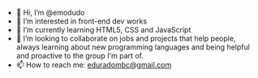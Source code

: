 - 👋 Hi, I’m @emodudo
- 👀 I’m interested in front-end dev works
- 🌱 I’m currently learning HTML5, CSS and JavaScript
- 💞️ I’m looking to collaborate on jobs and projects that help people, always learning about new programming languages 
and being helpful and proactive to the group I'm part of.
- 📫 How to reach me: eduradombc@gmail.com
